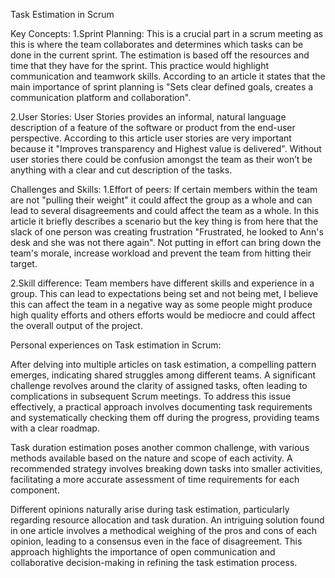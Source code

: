 Task Estimation in Scrum

Key Concepts:
1.Sprint Planning:
This is a crucial part in a scrum meeting as this is where the team collaborates  and determines which tasks can be done in the current sprint. The estimation is based off the resources and time that they have for the sprint. This practice would highlight communication and teamwork skills. According to an article it states that the main importance of sprint planning is "Sets clear defined goals, creates a communication platform and collaboration".

2.User Stories:
User Stories provides an informal, natural language description of a feature of the software or product from the end-user perspective. According to this article user stories are very important because it "Improves transparency and Highest value is delivered". Without user stories there could be confusion amongst the team as their won’t be anything with a clear and cut description of the tasks.

Challenges and Skills:
1.Effort of peers: If certain members within the team are not "pulling their weight" it could affect the group as a whole and can lead to several disagreements and could affect the team as a whole. In this article it briefly describes a scenario but the key thing is from here that the slack of one person was creating frustration "Frustrated, he looked to Ann's desk and she was not there again". Not putting in effort can bring down the team's morale, increase workload and prevent the team from hitting their target.

2.Skill difference:
Team members have different skills and experience in a group. This can lead to expectations being set and not being met, I believe this can affect the team in a negative way as some people might produce high quality efforts and others efforts would be mediocre and could affect the overall output of the project.

Personal experiences on Task estimation in Scrum:

After delving into multiple articles on task estimation, a compelling pattern emerges, indicating shared struggles among different teams. A significant challenge revolves around the clarity of assigned tasks, often leading to complications in subsequent Scrum meetings. To address this issue effectively, a practical approach involves documenting task requirements and systematically checking them off during the progress, providing teams with a clear roadmap.

Task duration estimation poses another common challenge, with various methods available based on the nature and scope of each activity. A recommended strategy involves breaking down tasks into smaller activities, facilitating a more accurate assessment of time requirements for each component.

Different opinions naturally arise during task estimation, particularly regarding resource allocation and task duration. An intriguing solution found in one article involves a methodical weighing of the pros and cons of each opinion, leading to a consensus even in the face of disagreement. This approach highlights the importance of open communication and collaborative decision-making in refining the task estimation process.
